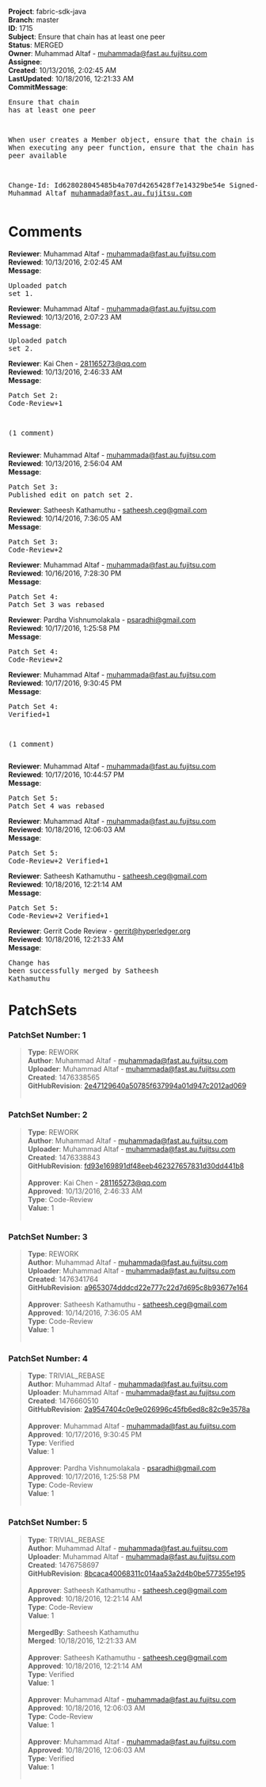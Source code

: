 <strong>Project</strong>: fabric-sdk-java<br><strong>Branch</strong>: master<br><strong>ID</strong>: 1715<br><strong>Subject</strong>: Ensure that chain has at least one peer<br><strong>Status</strong>: MERGED<br><strong>Owner</strong>: Muhammad Altaf - muhammada@fast.au.fujitsu.com<br><strong>Assignee</strong>:<br><strong>Created</strong>: 10/13/2016, 2:02:45 AM<br><strong>LastUpdated</strong>: 10/18/2016, 12:21:33 AM<br><strong>CommitMessage</strong>:<br><pre>Ensure that chain has at least one peer

When user creates a Member object, ensure that the chain is not null
When executing any peer function, ensure that the chain has at least
one peer available

Change-Id: Id628028045485b4a707d4265428f7e14329be54e
Signed-off-by: Muhammad Altaf <muhammada@fast.au.fujitsu.com>
</pre><h1>Comments</h1><strong>Reviewer</strong>: Muhammad Altaf - muhammada@fast.au.fujitsu.com<br><strong>Reviewed</strong>: 10/13/2016, 2:02:45 AM<br><strong>Message</strong>: <pre>Uploaded patch set 1.</pre><strong>Reviewer</strong>: Muhammad Altaf - muhammada@fast.au.fujitsu.com<br><strong>Reviewed</strong>: 10/13/2016, 2:07:23 AM<br><strong>Message</strong>: <pre>Uploaded patch set 2.</pre><strong>Reviewer</strong>: Kai Chen - 281165273@qq.com<br><strong>Reviewed</strong>: 10/13/2016, 2:46:33 AM<br><strong>Message</strong>: <pre>Patch Set 2: Code-Review+1

(1 comment)</pre><strong>Reviewer</strong>: Muhammad Altaf - muhammada@fast.au.fujitsu.com<br><strong>Reviewed</strong>: 10/13/2016, 2:56:04 AM<br><strong>Message</strong>: <pre>Patch Set 3: Published edit on patch set 2.</pre><strong>Reviewer</strong>: Satheesh Kathamuthu - satheesh.ceg@gmail.com<br><strong>Reviewed</strong>: 10/14/2016, 7:36:05 AM<br><strong>Message</strong>: <pre>Patch Set 3: Code-Review+2</pre><strong>Reviewer</strong>: Muhammad Altaf - muhammada@fast.au.fujitsu.com<br><strong>Reviewed</strong>: 10/16/2016, 7:28:30 PM<br><strong>Message</strong>: <pre>Patch Set 4: Patch Set 3 was rebased</pre><strong>Reviewer</strong>: Pardha Vishnumolakala - psaradhi@gmail.com<br><strong>Reviewed</strong>: 10/17/2016, 1:25:58 PM<br><strong>Message</strong>: <pre>Patch Set 4: Code-Review+2</pre><strong>Reviewer</strong>: Muhammad Altaf - muhammada@fast.au.fujitsu.com<br><strong>Reviewed</strong>: 10/17/2016, 9:30:45 PM<br><strong>Message</strong>: <pre>Patch Set 4: Verified+1

(1 comment)</pre><strong>Reviewer</strong>: Muhammad Altaf - muhammada@fast.au.fujitsu.com<br><strong>Reviewed</strong>: 10/17/2016, 10:44:57 PM<br><strong>Message</strong>: <pre>Patch Set 5: Patch Set 4 was rebased</pre><strong>Reviewer</strong>: Muhammad Altaf - muhammada@fast.au.fujitsu.com<br><strong>Reviewed</strong>: 10/18/2016, 12:06:03 AM<br><strong>Message</strong>: <pre>Patch Set 5: Code-Review+2 Verified+1</pre><strong>Reviewer</strong>: Satheesh Kathamuthu - satheesh.ceg@gmail.com<br><strong>Reviewed</strong>: 10/18/2016, 12:21:14 AM<br><strong>Message</strong>: <pre>Patch Set 5: Code-Review+2 Verified+1</pre><strong>Reviewer</strong>: Gerrit Code Review - gerrit@hyperledger.org<br><strong>Reviewed</strong>: 10/18/2016, 12:21:33 AM<br><strong>Message</strong>: <pre>Change has been successfully merged by Satheesh Kathamuthu</pre><h1>PatchSets</h1><h3>PatchSet Number: 1</h3><blockquote><strong>Type</strong>: REWORK<br><strong>Author</strong>: Muhammad Altaf - muhammada@fast.au.fujitsu.com<br><strong>Uploader</strong>: Muhammad Altaf - muhammada@fast.au.fujitsu.com<br><strong>Created</strong>: 1476338565<br><strong>GitHubRevision</strong>: [2e47129640a50785f637994a01d947c2012ad069](https://github.com/hyperledger/fabric-sdk-java/commit/2e47129640a50785f637994a01d947c2012ad069)<br><br></blockquote><h3>PatchSet Number: 2</h3><blockquote><strong>Type</strong>: REWORK<br><strong>Author</strong>: Muhammad Altaf - muhammada@fast.au.fujitsu.com<br><strong>Uploader</strong>: Muhammad Altaf - muhammada@fast.au.fujitsu.com<br><strong>Created</strong>: 1476338843<br><strong>GitHubRevision</strong>: [fd93e169891df48eeb462327657831d30dd441b8](https://github.com/hyperledger/fabric-sdk-java/commit/fd93e169891df48eeb462327657831d30dd441b8)<br><br><strong>Approver</strong>: Kai Chen - 281165273@qq.com<br><strong>Approved</strong>: 10/13/2016, 2:46:33 AM<br><strong>Type</strong>: Code-Review<br><strong>Value</strong>: 1<br><br></blockquote><h3>PatchSet Number: 3</h3><blockquote><strong>Type</strong>: REWORK<br><strong>Author</strong>: Muhammad Altaf - muhammada@fast.au.fujitsu.com<br><strong>Uploader</strong>: Muhammad Altaf - muhammada@fast.au.fujitsu.com<br><strong>Created</strong>: 1476341764<br><strong>GitHubRevision</strong>: [a9653074dddcd22e777c22d7d695c8b93677e164](https://github.com/hyperledger/fabric-sdk-java/commit/a9653074dddcd22e777c22d7d695c8b93677e164)<br><br><strong>Approver</strong>: Satheesh Kathamuthu - satheesh.ceg@gmail.com<br><strong>Approved</strong>: 10/14/2016, 7:36:05 AM<br><strong>Type</strong>: Code-Review<br><strong>Value</strong>: 1<br><br></blockquote><h3>PatchSet Number: 4</h3><blockquote><strong>Type</strong>: TRIVIAL_REBASE<br><strong>Author</strong>: Muhammad Altaf - muhammada@fast.au.fujitsu.com<br><strong>Uploader</strong>: Muhammad Altaf - muhammada@fast.au.fujitsu.com<br><strong>Created</strong>: 1476660510<br><strong>GitHubRevision</strong>: [2a9547404c0e9e026996c45fb6ed8c82c9e3578a](https://github.com/hyperledger/fabric-sdk-java/commit/2a9547404c0e9e026996c45fb6ed8c82c9e3578a)<br><br><strong>Approver</strong>: Muhammad Altaf - muhammada@fast.au.fujitsu.com<br><strong>Approved</strong>: 10/17/2016, 9:30:45 PM<br><strong>Type</strong>: Verified<br><strong>Value</strong>: 1<br><br><strong>Approver</strong>: Pardha Vishnumolakala - psaradhi@gmail.com<br><strong>Approved</strong>: 10/17/2016, 1:25:58 PM<br><strong>Type</strong>: Code-Review<br><strong>Value</strong>: 1<br><br></blockquote><h3>PatchSet Number: 5</h3><blockquote><strong>Type</strong>: TRIVIAL_REBASE<br><strong>Author</strong>: Muhammad Altaf - muhammada@fast.au.fujitsu.com<br><strong>Uploader</strong>: Muhammad Altaf - muhammada@fast.au.fujitsu.com<br><strong>Created</strong>: 1476758697<br><strong>GitHubRevision</strong>: [8bcaca40068311c014aa53a2d4b0be577355e195](https://github.com/hyperledger/fabric-sdk-java/commit/8bcaca40068311c014aa53a2d4b0be577355e195)<br><br><strong>Approver</strong>: Satheesh Kathamuthu - satheesh.ceg@gmail.com<br><strong>Approved</strong>: 10/18/2016, 12:21:14 AM<br><strong>Type</strong>: Code-Review<br><strong>Value</strong>: 1<br><br><strong>MergedBy</strong>: Satheesh Kathamuthu<br><strong>Merged</strong>: 10/18/2016, 12:21:33 AM<br><br><strong>Approver</strong>: Satheesh Kathamuthu - satheesh.ceg@gmail.com<br><strong>Approved</strong>: 10/18/2016, 12:21:14 AM<br><strong>Type</strong>: Verified<br><strong>Value</strong>: 1<br><br><strong>Approver</strong>: Muhammad Altaf - muhammada@fast.au.fujitsu.com<br><strong>Approved</strong>: 10/18/2016, 12:06:03 AM<br><strong>Type</strong>: Code-Review<br><strong>Value</strong>: 1<br><br><strong>Approver</strong>: Muhammad Altaf - muhammada@fast.au.fujitsu.com<br><strong>Approved</strong>: 10/18/2016, 12:06:03 AM<br><strong>Type</strong>: Verified<br><strong>Value</strong>: 1<br><br></blockquote>